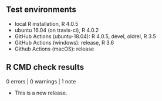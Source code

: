 ## Test environments
* local R installation, R 4.0.5
* ubuntu 16.04 (on travis-ci), R 4.0.2
* GitHub Actions (ubuntu-18.04):   R 4.0.5, devel, oldrel, R 3.5
* GitHub Actions (windows): release, R 3.6
* Github Actions (macOS): release

## R CMD check results

0 errors | 0 warnings | 1 note

* This is a new release.
